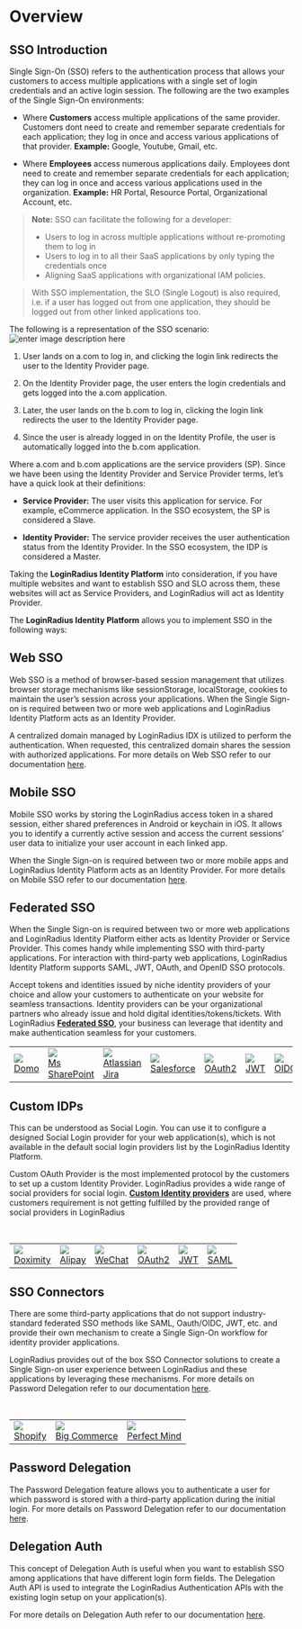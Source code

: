 # Overview

<!-- This document covers the <a href ="https://www.loginradius.com/docs/api/v2/getting-started/glossary/#s15" target=_blank>SSO</a> introduction and the various SSO types supported by the LoginRadius Identity Platform. For more details on implementation and deployment of these SSO features refer to the following:

|Tutorials <br><span style="font-weight:normal;color:#fff;">Learn and implement various SSO types and protocols</span>| Concepts <br><span style="font-weight:normal;color:#fff;">Learn the supportive concepts of SSO feature</span>| 
|---|---|
|[**Web SSO**](/single-sign-on/tutorial/web-sso/overview/)<br>[**Mobile SSO**](/single-sign-on/tutorial/mobile-sso/overview/)<br>**Fedrated SSO**<li>[Overview](/single-sign-on/tutorial/federated-sso/overview/)<li> [OAuth 2.0](/single-sign-on/tutorial/federated-sso/oauth-2-0/oauth-2-0-overview/)</li><li>[JWT Login](/single-sign-on/tutorial/federated-sso/jwt-login/jwt-login-overview/)</li><li>[OpenID Connect](/single-sign-on/tutorial/federated-sso/openid-connect/openid-connect-overview/)</li><li>[SAML](/single-sign-on/tutorial/federated-sso/saml/overview/)</li><li>[WS Federation](/single-sign-on/tutorial/federated-sso/ws-federation/overview/)</li>**Custom IDPs**<li>[Overview](/single-sign-on/tutorial/custom-identity-providers/overview/)</li><li> [Custom OAuth Provider](/single-sign-on/tutorial/custom-identity-providers/custom-oauth-provider/)</li><li>[Custom JWT Provider](/single-sign-on/tutorial/custom-identity-providers/custom-jwt-provider/)</li>|**SAML Providers**<li>[Domo](/single-sign-on/concept/saml-providers/domo/)</li><li>[Jira](/single-sign-on/concept/saml-providers/jira/)</li><li>[Salesforce](/single-sign-on/concept/saml-providers/salesforce/)</li><li>[SharePoint](/single-sign-on/concept/saml-providers/SharePoint/)</li>**SAML Miscellaneous**<li>[Troubleshooting](/single-sign-on/concept/saml-miscellaneous/Usage/)</li><li> [Generate Certificate & Key](/single-sign-on/concept/saml-miscellaneous/certificate/)</li>**WS Federation Provider**<li>[SharePoint](/single-sign-on/concept/ws-fed-provider/sharepoint/)</li>**Custom IDP Providers**<li>[Doximity](/single-sign-on/concept/custom-idp-provider/doximity/)</li><li>[Alipay](/single-sign-on/concept/custom-idp-provider/alipay/)</li><li>[WeChat](/single-sign-on/concept/custom-idp-provider/wechat/)</li>**Delegation**<li>[Password Delegation](/single-sign-on/concept/password-delegation-api/)</li><li>[Delegation Auth](/single-sign-on/concept/delegation-login-api/)</li>  | -->

## SSO Introduction

Single Sign-On (SSO) refers to the authentication process that allows your customers to access multiple applications with a single set of login credentials and an active login session. The following are the two examples of the Single Sign-On environments:

- Where **Customers** access multiple applications of the same provider. Customers dont need to create and remember separate credentials for each application; they log in once and access various applications of that provider. **Example:** Google, Youtube, Gmail, etc. 

- Where **Employees** access numerous applications daily. Employees dont need to create and remember separate credentials for each application; they can log in once and access various applications used in the organization. **Example:** HR Portal, Resource Portal, Organizational Account, etc.


> **Note:** SSO can facilitate the following for a developer:
> - Users to log in across multiple applications without re-promoting them to log in
> - Users to log in to all their SaaS applications by only typing the credentials once
> - Aligning SaaS applications with organizational IAM policies.

> With SSO implementation, the SLO (Single Logout) is also required, i.e. if a user has logged out from one application, they should be logged out from other linked applications too.

The following is a representation of the SSO scenario:
![enter image description here](https://apidocs.lrcontent.com/images/0_0_197095f4b96eed3fc00.10890318.png "SSO overviewchart")

1. User lands on a.com to log in, and clicking the login link redirects the user to the Identity Provider page. 

2. On the Identity Provider page, the user enters the login credentials and gets logged into the a.com application.

3. Later, the user lands on the b.com to log in, clicking the login link redirects the user to the Identity Provider page.

4. Since the user is already logged in on the Identity Profile, the user is automatically logged into the b.com application.

Where a.com and b.com applications are the service providers (SP). Since we have been using the Identity Provider and Service Provider terms, let’s have a quick look at their definitions:
- **Service Provider:** The user visits this application for service. For example, eCommerce application. In the SSO ecosystem, the SP is considered a Slave.

- **Identity Provider:** The service provider receives the user authentication status from the Identity Provider. In the SSO ecosystem, the IDP is considered a Master.

Taking the **LoginRadius Identity Platform** into consideration, if you have multiple websites and want to establish SSO and SLO across them, these websites will act as Service Providers, and LoginRadius will act as Identity Provider.

The **LoginRadius Identity Platform** allows you to implement SSO in the following ways:

## Web SSO

Web SSO is a method of browser-based session management that utilizes browser storage mechanisms like sessionStorage, localStorage, cookies to maintain the user’s session across your applications. When the Single Sign-on is required between two or more web applications and LoginRadius Identity Platform acts as an Identity Provider. 

A centralized domain managed by LoginRadius IDX is utilized to perform the authentication. When requested, this centralized domain shares the session with authorized applications. For more details on Web SSO refer to our documentation [here](/single-sign-on/tutorial/web-sso/overview/).

## Mobile SSO

Mobile SSO works by storing the LoginRadius access token in a shared session, either shared preferences in Android or keychain in iOS. It allows you to identify a currently active session and access the current sessions’ user data to initialize your user account in each linked app.

When the Single Sign-on is required between two or more mobile apps and LoginRadius Identity Platform acts as an Identity Provider. For more details on Mobile SSO refer to our documentation [here](/single-sign-on/tutorial/mobile-sso/overview/).


## Federated SSO
 When the Single Sign-on is required between two or more web applications and LoginRadius Identity Platform either acts as Identity Provider or Service Provider. This comes handy while implementing SSO with third-party applications. For interaction with third-party web applications, LoginRadius Identity Platform supports SAML, JWT, OAuth, and OpenID SSO protocols.

Accept tokens and identities issued by niche identity providers of your choice and allow your customers to authenticate on your website for seamless transactions. Identity providers can be your organizational partners who already issue and hold digital identities/tokens/tickets. With LoginRadius **[Federated SSO](/single-sign-on/tutorial/federated-sso/overview/)**, your business can leverage that identity and make authentication seamless for your customers.

<table class="waffle" cellspacing="0" cellpadding="0">
        <tbody>
        <tr style='height:20px;'>
            <td class="s1" dir="ltr">
                 <img src="https://apidocs.lrcontent.com/images/Picsart_24-02-05_02-56-39-288_32938184465c291d76f0821.37660252.png" /><br />
                 <span class="caption"><a target="_blank" href="https://www.loginradius.com/docs/single-sign-on/concept/saml-providers/domo/">Domo</a></span>
            </td>
            <td class="s1" dir="ltr">
                <img src="https://apidocs.lrcontent.com/images/Picsart_24-02-05_02-55-29-694_209779525965c2934f4be3f5.50282141.png" /><br />
                <span class="caption"><a target="_blank" href="https://www.loginradius.com/docs/single-sign-on/concept/saml-providers/SharePoint/">Ms SharePoint</a></span>
            </td>
            <td class="s1" dir="ltr">
                <img src="https://apidocs.lrcontent.com/images/Picsart_24-02-05_02-57-00-434_19216383665c29815230c05.00195915.png" /><br />
                <span class="caption"><a target="_blank" href="https://www.loginradius.com/docs/single-sign-on/concept/saml-providers/jira/">Atlassian Jira</a></span>
            </td>
            <td class="s1" dir="ltr">
                <img src="https://apidocs.lrcontent.com/images/Picsart_24-02-05_02-56-16-320_200777099665c3a4c8433ec7.65924437.png" /><br />
                <span class="caption"><a target="_blank" href="https://www.loginradius.com/docs/single-sign-on/concept/saml-providers/salesforce/">Salesforce</a></span>
            </td>
            <td class="s1" dir="ltr">
                <img src="https://apidocs.lrcontent.com/images/Picsart_24-02-05_02-54-44-045_89379538965c3a6592c7098.73391788.png" /><br />
                <span class="caption"><a target="_blank" href="https://www.loginradius.com/docs/single-sign-on/tutorial/federated-sso/oauth-2-0/oauth-2-0-overview/">OAuth2</a></span>
            </td>
            <td class="s1" dir="ltr">
                <img src="https://apidocs.lrcontent.com/images/Picsart_24-02-05_02-53-44-600_165137682965c3a6872e2fe2.15133628.png" /><br />
                <span class="caption"><a target="_blank" href="https://www.loginradius.com/docs/single-sign-on/tutorial/federated-sso/jwt-login/jwt-login-overview/">JWT</a></span>
            </td>
            <td class="s1" dir="ltr">
                <img src="https://apidocs.lrcontent.com/images/Picsart_24-02-05_02-55-02-730_26154718665c3a81c41a973.69079950.png" /><br />
                <span class="caption"><a target="_blank" href="https://www.loginradius.com/docs/single-sign-on/tutorial/federated-sso/openid-connect/openid-connect-overview/">OIDC</a></span>
            </td>
            <td class="s1" dir="ltr">
                <img src="https://apidocs.lrcontent.com/images/Picsart_24-02-05_02-55-55-905_161111230465c3a8c594bd34.39075734.png" /><br />
                <span class="caption"><a target="_blank" href="https://www.loginradius.com/docs/single-sign-on/tutorial/federated-sso/saml/overview/">SAML</a></span>
            </td>
        </tr>
        </tbody>
    </table>
</div>

## Custom IDPs

This can be understood as Social Login. You can use it to configure a designed Social Login provider for your web application(s), which is not available in the default social login providers list by the LoginRadius Identity Platform.

Custom OAuth Provider is the most implemented protocol by the customers to set up a custom Identity Provider. LoginRadius provides a wide range of social providers for social login. **[Custom Identity providers](/single-sign-on/tutorial/custom-identity-providers/overview/)** are used, where customers requirement is not getting fulfilled by the provided range of social providers in LoginRadius

<br />

<table class="waffle" cellspacing="0" cellpadding="0">
        <tbody>
        <tr style='height:20px;'>
            <td class="s1" dir="ltr">
                <img src="https://apidocs.lrcontent.com/images/Picsart_24-02-05_02-57-17-420_15645657365c52276aa2692.23878868.png" /><br />
                <span class="caption"><a target="_blank" href="https://www.loginradius.com/docs/single-sign-on/concept/custom-idp-provider/doximity/">Doximity</a></span>
            </td>
            <td class="s1" dir="ltr">
                <img src="https://apidocs.lrcontent.com/images/Picsart_24-02-05_02-52-58-315_150129219565c5229e7e6a58.90587597.png" /><br />
                <span class="caption"><a target="_blank" href="https://www.loginradius.com/docs/single-sign-on/concept/custom-idp-provider/alipay/">Alipay</a></span>
            </td>
            <td class="s1" dir="ltr">
                <img src="https://apidocs.lrcontent.com/images/Picsart_24-02-05_02-52-14-666_89285097165c5232fc834e5.37839813.png" /><br />
                <span class="caption"><a target="_blank" href="https://www.loginradius.com/docs/single-sign-on/concept/custom-idp-provider/wechat/">WeChat</a></span>
            </td>
            <td class="s1" dir="ltr">
                <img src="https://apidocs.lrcontent.com/images/Picsart_24-02-05_02-54-44-045_89379538965c3a6592c7098.73391788.png" /><br />
                <span class="caption"><a target="_blank" href="https://www.loginradius.com/docs/single-sign-on/tutorial/custom-identity-providers/custom-oauth-provider/">OAuth2</a></span>
            </td>
            <td class="s1" dir="ltr">
                <img src="https://apidocs.lrcontent.com/images/Picsart_24-02-05_02-53-44-600_165137682965c3a6872e2fe2.15133628.png" /><br />
                <span class="caption"><a target="_blank" href="https://www.loginradius.com/docs/single-sign-on/tutorial/custom-identity-providers/custom-jwt-provider/">JWT</a></span>
            </td>
            <td class="s1" dir="ltr">
                <img src="https://apidocs.lrcontent.com/images/Picsart_24-02-05_02-55-55-905_161111230465c3a8c594bd34.39075734.png" /><br />
                <span class="caption"><a target="_blank" href="https://www.loginradius.com/docs/single-sign-on/tutorial/custom-identity-providers/custom-saml-provider/">SAML</a></span>
            </td>
        </tr>
        </tbody>
    </table>
</div>

## SSO Connectors

There are some third-party applications that do not support industry-standard federated SSO methods like SAML, Oauth/OIDC, JWT, etc. and provide their own mechanism to create a Single Sign-On workflow for identity provider applications. 

LoginRadius provides out of the box SSO Connector solutions to create a Single Sign-on user experience between LoginRadius and these applications by leveraging these mechanisms. For more details on Password Delegation refer to our documentation [here](/api/v2/single-sign-on/sso-connector/overview/).



<br />

<table class="waffle" cellspacing="0" cellpadding="0">
        <tbody>
        <tr style='height:20px;'>
            <td class="s1" dir="ltr">
                <img src="https://apidocs.lrcontent.com/images/Picsart_24-02-05_02-50-18-387_7737014465c5257665c001.57956613.png" /><br />
                <span class="caption"><a target="_blank" href="https://www.loginradius.com/docs/libraries/turn-key-plugins/shopify-multipass-integration/">Shopify</a></span>
            </td>
            <td class="s1" dir="ltr">
                <img src="https://apidocs.lrcontent.com/images/Picsart_24-02-05_02-54-22-084_63846301965c525951630e4.90044952.png" /><br />
                <span class="caption"><a target="_blank" href="https://www.loginradius.com/docs/libraries/turn-key-plugins/bigcommerce-stencil-plugin/">Big Commerce</a></span>
            </td>
            <td class="s1" dir="ltr">
                <img src="https://apidocs.lrcontent.com/images/Picsart_24-02-05_02-53-19-422_95928217065c525bfe154d5.86587977.png" /><br />
                <span class="caption"><a target="_blank" href="https://www.loginradius.com/docs/libraries/turn-key-plugins/perfectmind/">Perfect Mind</a></span>
            </td>
        </tr>
        </tbody>
    </table>
</div>


## Password Delegation

The Password Delegation feature allows you to authenticate a user for which password is stored with a third-party application during the initial login. For more details on Password Delegation refer to our documentation [here](/single-sign-on/concept/password-delegation-api/).

## Delegation Auth

This concept of Delegation Auth is useful when you want to establish SSO among applications that have different login form fields. The Delegation Auth API is used to integrate the LoginRadius Authentication APIs with the existing login setup on your application(s). 

For more details on Delegation Auth refer to our documentation [here](/single-sign-on/concept/delegation-login-api/).






<!-- # Overview

This document covers the <a href ="https://www.loginradius.com/docs/api/v2/getting-started/glossary/#s15" target=_blank>SSO</a> introduction and the various SSO types supported by the LoginRadius Identity Platform. For more details on implementation and deployment of these SSO features refer to the following:

|Tutorials <br><span style="font-weight:normal;color:#fff;">Learn and implement various SSO types and protocols</span>| Concepts <br><span style="font-weight:normal;color:#fff;">Learn the supportive concepts of SSO feature</span>| 
|---|---|
|[**Web SSO**](/single-sign-on/tutorial/web-sso/overview/)<br>[**Mobile SSO**](/single-sign-on/tutorial/mobile-sso/overview/)<br>**Fedrated SSO**<li>[Overview](/single-sign-on/tutorial/federated-sso/overview/)<li> [OAuth 2.0](/single-sign-on/tutorial/federated-sso/oauth-2-0/oauth-2-0-overview/)</li><li>[JWT Login](/single-sign-on/tutorial/federated-sso/jwt-login/jwt-login-overview/)</li><li>[OpenID Connect](/single-sign-on/tutorial/federated-sso/openid-connect/openid-connect-overview/)</li><li>[SAML](/single-sign-on/tutorial/federated-sso/saml/overview/)</li><li>[WS Federation](/single-sign-on/tutorial/federated-sso/ws-federation/overview/)</li>**Custom IDPs**<li>[Overview](/single-sign-on/tutorial/custom-identity-providers/overview/)</li><li> [Custom OAuth Provider](/single-sign-on/tutorial/custom-identity-providers/custom-oauth-provider/)</li><li>[Custom JWT Provider](/single-sign-on/tutorial/custom-identity-providers/custom-jwt-provider/)</li>|**SAML Providers**<li>[Domo](/single-sign-on/concept/saml-providers/domo/)</li><li>[Jira](/single-sign-on/concept/saml-providers/jira/)</li><li>[Salesforce](/single-sign-on/concept/saml-providers/salesforce/)</li><li>[SharePoint](/single-sign-on/concept/saml-providers/SharePoint/)</li>**SAML Miscellaneous**<li>[Troubleshooting](/single-sign-on/concept/saml-miscellaneous/Usage/)</li><li> [Generate Certificate & Key](/single-sign-on/concept/saml-miscellaneous/certificate/)</li>**WS Federation Provider**<li>[SharePoint](/single-sign-on/concept/ws-fed-provider/sharepoint/)</li>**Custom IDP Providers**<li>[Doximity](/single-sign-on/concept/custom-idp-provider/doximity/)</li><li>[Alipay](/single-sign-on/concept/custom-idp-provider/alipay/)</li><li>[WeChat](/single-sign-on/concept/custom-idp-provider/wechat/)</li>**Delegation**<li>[Password Delegation](/single-sign-on/concept/password-delegation-api/)</li><li>[Delegation Auth](/single-sign-on/concept/delegation-login-api/)</li>  |

## SSO Introduction

Single Sign-On (SSO) refers to the authentication process that allows your customers to access multiple applications with a single set of login credentials and an active login session. The following are the two examples of the Single Sign-On environments:

- Where **Customers** access multiple applications of the same provider. Customers dont need to create and remember separate credentials for each application; they log in once and access various applications of that provider. **Example:** Google, Youtube, Gmail, etc. 

- Where **Employees** access numerous applications daily. Employees dont need to create and remember separate credentials for each application; they can log in once and access various applications used in the organization. **Example:** HR Portal, Resource Portal, Organizational Account, etc.


> **Note:** SSO can facilitate the following for a developer:
> - Users to log in across multiple applications without re-promoting them to log in
> - Users to log in to all their SaaS applications by only typing the credentials once
> - Aligning SaaS applications with organizational IAM policies.

> With SSO implementation, the SLO (Single Logout) is also required, i.e. if a user has logged out from one application, they should be logged out from other linked applications too.

The following is a representation of the SSO scenario:
![enter image description here](https://apidocs.lrcontent.com/images/0_0_197095f4b96eed3fc00.10890318.png "SSO overviewchart")

1. User lands on the a.com to log in, clicking the login link redirects the user to the Identity Provider page. 

2. On the Identity Provider page, the user enters the login credentials and gets logged into the a.com application.

3. Later, the user lands on the b.com to log in, clicking the login link redirects the user to the Identity Provider page.

4. Since the user is already logged in on the Identity Profile, the user gets automatically logged into the b.com application.

Where a.com and b.com applications are the service providers (SP). Since we have been using the Identity Provider and Service Provider terms, let’s have a quick look at their definitions:
- **Service Provider:** The user visits this application for service. For example, eCommerce application. In the SSO ecosystem, the SP is considered a Slave.

- **Identity Provider:** The service provider receives the user authentication status from the Identity Provider. In the SSO ecosystem, the IDP is considered a Master.

Taking the **LoginRadius Identity Platform** into consideration, if you have multiple websites and want to establish SSO and SLO across them, these websites will act as Service Providers, and LoginRadius will act as Identity Provider.

The **LoginRadius Identity Platform** allows you to implement SSO in the following ways:

- **Web SSO:** When the Single Sign-on is required between two or more web applications and LoginRadius Identity Platform acts as an Identity Provider.

- **Mobile SSO:** When the Single Sign-on is required between two or more mobile apps and LoginRadius Identity Platform acts as an Identity Provider.

- **Federated SSO:** When the Single Sign-on is required between two or more web applications and LoginRadius Identity Platform either acts as Identity Provider or Service Provider. This comes handy while implementing SSO with third-party applications. For interaction with third-party web applications, LoginRadius Identity Platform supports SAML, WS Federation, JWT, OAuth, and OpenID SSO protocols.

- **Custom IDPs:** This can be understood as Social Login. You can use it to configure a designed Social Login provider for your web application(s), which is not available in the default social login providers list by the LoginRadius Identity Platform.
 -->
